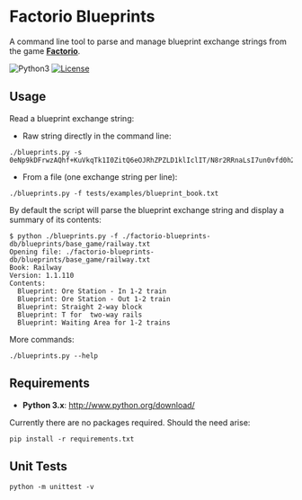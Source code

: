 Factorio Blueprints
===================

A command line tool to parse and manage blueprint exchange strings from the game **[Factorio](https://www.factorio.com/)**.

![Python3](http://img.shields.io/badge/python-3-blue.svg?v=1)
[![License](http://img.shields.io/:license-mit-blue.svg?style=flat-square)](./LICENSE)

## Usage

Read a blueprint exchange string:

* Raw string directly in the command line:

```
./blueprints.py -s 0eNp9kDFrwzAQhf+KuVkqTk1I0ZitQ6eOJRhZPZLD1klIclIT/N8r2RRnaLsI7un0vfd0h24Y0Qfi1HbO9aDumxJBfTyM5Y6M41WOdGY9FC1NHkEBJbQggLUtkx6TszqRYxkNIRuUXpseZgHEn/gFajefBCAnSoQrchmmlkfbYcgLGyxGtN1AfJZWmwsxyuds5V2k4lBCZGAtYMpndghoyP+bIlsvedVDPQGD7jBXgvd196l6TdXNhT6K6kjJXHJOAVcMcTE9NPVuXzfNy/6wtap/Q8vlazf+21QdV0WbRFdsfx7/QZ+/AShRje0=
```

* From a file (one exchange string per line):

`./blueprints.py -f tests/examples/blueprint_book.txt`

By default the script will parse the blueprint exchange string and display a summary of its contents:

```
$ python ./blueprints.py -f ./factorio-blueprints-db/blueprints/base_game/railway.txt
Opening file: ./factorio-blueprints-db/blueprints/base_game/railway.txt
Book: Railway
Version: 1.1.110
Contents:
  Blueprint: Ore Station - In 1-2 train
  Blueprint: Ore Station - Out 1-2 train
  Blueprint: Straight 2-way block
  Blueprint: T for  two-way rails
  Blueprint: Waiting Area for 1-2 trains
```

More commands:

`./blueprints.py --help`

## Requirements

* __Python 3.x__: http://www.python.org/download/

Currently there are no packages required. Should the need arise:

`pip install -r requirements.txt`

## Unit Tests

`python -m unittest -v`
